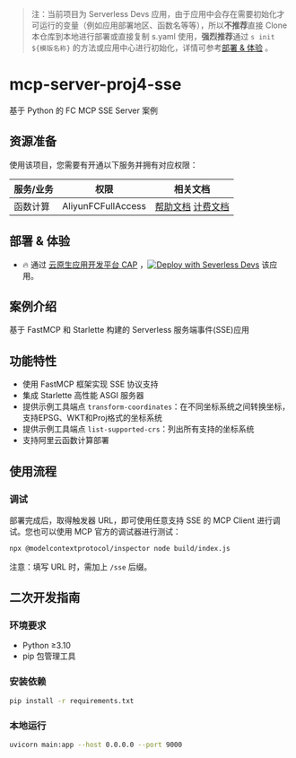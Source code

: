 
> 注：当前项目为 Serverless Devs 应用，由于应用中会存在需要初始化才可运行的变量（例如应用部署地区、函数名等等），所以**不推荐**直接 Clone 本仓库到本地进行部署或直接复制 s.yaml 使用，**强烈推荐**通过 `s init ${模版名称}` 的方法或应用中心进行初始化，详情可参考[部署 & 体验](#部署--体验) 。

# mcp-server-proj4-sse

<description>

基于 Python 的 FC MCP SSE Server 案例

</description>


## 资源准备

使用该项目，您需要有开通以下服务并拥有对应权限：

<service>



| 服务/业务 |  权限  | 相关文档 |
| --- |  --- | --- |
| 函数计算 |  AliyunFCFullAccess | [帮助文档](https://help.aliyun.com/product/2508973.html) [计费文档](https://help.aliyun.com/document_detail/2512928.html) |

</service>

<remark>



</remark>

<disclaimers>



</disclaimers>

## 部署 & 体验

<appcenter>
   
- :fire: 通过 [云原生应用开发平台 CAP](https://cap.console.aliyun.com/template-detail?template=fcai-start-mcp-python-hello-world) ，[![Deploy with Severless Devs](https://img.alicdn.com/imgextra/i1/O1CN01w5RFbX1v45s8TIXPz_!!6000000006118-55-tps-95-28.svg)](https://cap.console.aliyun.com/template-detail?template=fcai-start-mcp-python-hello-world) 该应用。
   
</appcenter>
<deploy>
    
   
</deploy>

## 案例介绍

<appdetail id="flushContent">

基于 FastMCP 和 Starlette 构建的 Serverless 服务端事件(SSE)应用

## 功能特性

- 使用 FastMCP 框架实现 SSE 协议支持
- 集成 Starlette 高性能 ASGI 服务器
- 提供示例工具端点 `transform-coordinates`：在不同坐标系统之间转换坐标，支持EPSG、WKT和Proj格式的坐标系统
- 提供示例工具端点 `list-supported-crs`：列出所有支持的坐标系统
- 支持阿里云函数计算部署

</appdetail>


## 使用流程

<usedetail id="flushContent">

### 调试
部署完成后，取得触发器 URL，即可使用任意支持 SSE 的 MCP Client 进行调试。您也可以使用 MCP 官方的调试器进行测试：

```bash
npx @modelcontextprotocol/inspector node build/index.js
```

注意：填写 URL 时，需加上 `/sse` 后缀。

</usedetail>

## 二次开发指南

<development id="flushContent">

### 环境要求

- Python ≥3.10
- pip 包管理工具

### 安装依赖

```bash
pip install -r requirements.txt
```

### 本地运行

```bash
uvicorn main:app --host 0.0.0.0 --port 9000
```

</development>